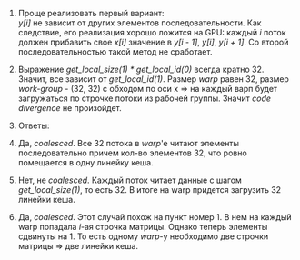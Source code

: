 
1) Проще реализовать первый вариант:  
*y[i]* не зависит от других элементов последовательности. Как следствие, его реализация хорошо ложится на GPU: каждый *i* поток должен прибавить свое *x[i]* значение в *y[i - 1]*, *y[i]*, *y[i + 1]*. 
Со второй последовательностью такой метод не сработает.

2) Выражение *get_local_size(1) * get_local_id(0)* всегда кратно 32. Значит, все зависит от *get_local_id(1)*. Размер *warp* равен 32, размер *work-group* - (32, 32) с обходом по оси x => на каждый варп будет загружаться по строчке потоки из рабочей группы. Значит *сode divergence* не произойдет.

3)  Ответы:
   1) Да, *coalesced*. Все 32 потока в *warp*'e читают элементы последовательно причем кол-во элементов 32, что ровно помещается в одну линейку кеша.
   2) Нет, не *coalesced*. Каждый поток читает данные с шагом *get_local_size(1)*, то есть 32. В итоге на warp придется загрузить 32 линейки кеша.
   3) Да, *coalesced*. Этот случай похож на пункт номер 1. В нем на каждый warp попадала *i*-ая строчка матрицы. Однако теперь элементы сдвинуты на 1. То есть одному *warp*-у необходимо две строчки матрицы => две линейки кеша.
